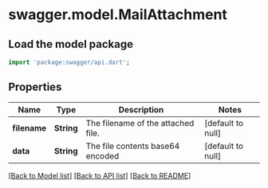 # swagger.model.MailAttachment

## Load the model package
```dart
import 'package:swagger/api.dart';
```

## Properties
Name | Type | Description | Notes
------------ | ------------- | ------------- | -------------
**filename** | **String** | The filename of the attached file. | [default to null]
**data** | **String** | The file contents base64 encoded | [default to null]

[[Back to Model list]](../README.md#documentation-for-models) [[Back to API list]](../README.md#documentation-for-api-endpoints) [[Back to README]](../README.md)

